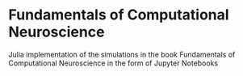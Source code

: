 # Fundamentals of Computational Neuroscience

Julia implementation of the simulations in the book Fundamentals of Computational Neuroscience in the form of Jupyter Notebooks
